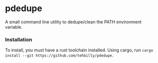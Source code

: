 # pdedupe

A small command line utility to dedupe/clean the PATH environment variable.

### Installation

To install, you must have a rust toolchain installed. Using cargo, run `cargo install --git https://github.com/tehbilly/pdedupe`.
